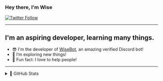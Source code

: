 ### Hey there, I'm Wise

[![Twitter Follow](https://img.shields.io/twitter/follow/oisci0762?color=1DA1F2&logo=twitter&style=for-the-badge)](https://twitter.com/intent/follow?original_referer=https://github.com/Wise2006&screen_name=oisci0762)

---

## I'm an aspiring developer, learning many things.

- 😎 I'm the developer of [WiseBot](https://wisebot.tk), an amazing verified Discord bot!
- 🔎 I’m exploring new things!
- 👀 Fun fact: I love to help people!

---

<details>
  <summary>🔷 GitHub Stats</summary>

  <img align="left" alt="Wise's GitHub Stats" src="https://github-readme-stats.codestackr.vercel.app/api?username=Wise2006&show_icons=true&hide_border=true&theme=tokyonight" />

</details>
